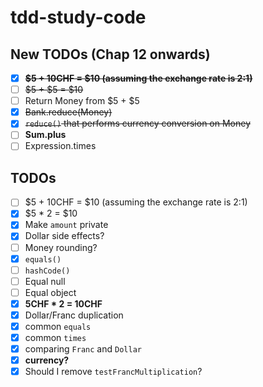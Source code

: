 # tdd-study-code

## New TODOs (Chap 12 onwards)
- [x] ~~**$5 + 10CHF = $10 (assuming the exchange rate is 2:1)**~~
- [ ] ~~$5 + $5 = $10~~
- [ ] Return Money from $5 + $5
- [x] ~~Bank.reduce(Money)~~
- [x] ~~`reduce()` that performs currency conversion on Money~~
- [ ] **Sum.plus**
- [ ] Expression.times

## TODOs
- [ ] $5 + 10CHF = $10 (assuming the exchange rate is 2:1)
- [x] $5 \* 2 = $10
- [x] Make `amount` private
- [x] Dollar side effects?
- [ ] Money rounding?
- [x] `equals()`
- [ ] `hashCode()`
- [ ] Equal null
- [ ] Equal object
- [x] **5CHF \* 2 = 10CHF**
- [x] Dollar/Franc duplication
- [x] common `equals`
- [x] common `times`
- [x] comparing `Franc` and `Dollar`
- [x] **currency?**
- [x] Should I remove `testFrancMultiplication`?